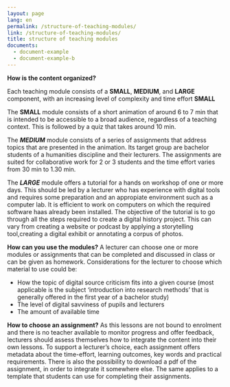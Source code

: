 ```yaml
---
layout: page
lang: en
permalink: /structure-of-teaching-modules/
link: /structure-of-teaching-modules/
title: structure of teaching modules
documents:
  - document-example
  - document-example-b
---
```

 



<!-- more -->


**How is the content organized?**    


Each teaching module consists of a **SMALL**, **MEDIUM**, and **LARGE** component, with an increasing level of complexity and time effort 
**SMALL**     
 

The **SMALL** module consists of a short animation of around 6 to 7 min that is intended to be accessible to a broad audience, regardless of a teaching context. This is followed by a quiz that takes around 10 min.


The ***MEDIUM*** module consists of a series of assignments that address topics that are presented in the animation. Its target group are bachelor students of a humanities discipline and their lecturers. The assignments are suited for collaborative work for 2 or 3 students and the time effort varies from 30 min to 1.30 min.


The ***LARGE*** module offers a tutorial for a hands on workshop of one or more days. This should be led by a lecturer who has experience with digital tools and requires some preparation and an appropiate environment such as a computer lab. It is efficient to work on computers on which the required software haas already been installed. 
The objective of the tutorial is to go through all the steps required to create a digital history project. This can vary from creating a  website or podcast by applying  a storytelling tool,creating a digital exhibit or annotating a corpus of photos. 


**How can you use the modules?**
A lecturer can choose one or more modules or assignments that can be completed and discussed in class or can be given as homework. Considerations for the lecturer to choose which material to use could be: 
- How the topic of digital source criticism fits into a given course (most applicable is the subject ‘introduction into research methods’ that is generally offered in the first year of a bachelor study)
- The level of digital savviness of pupils and lecturers
- The amount of available time 


**How to choose an assignment?**
As this lessons are not bound to enrolment and there is no teacher available to monitor progress and offer feedback, lecturers should assess themselves how to integrate the content into their own lessons. To support a lecturer’s choice, each assignment offers metadata about the time-effort, learning outcomes, key words and practical requirements. There is also the possibility to  download a pdf of the assignment, in order to integrate it somewhere else. The same applies to a template that students can use for completing their assignments.




